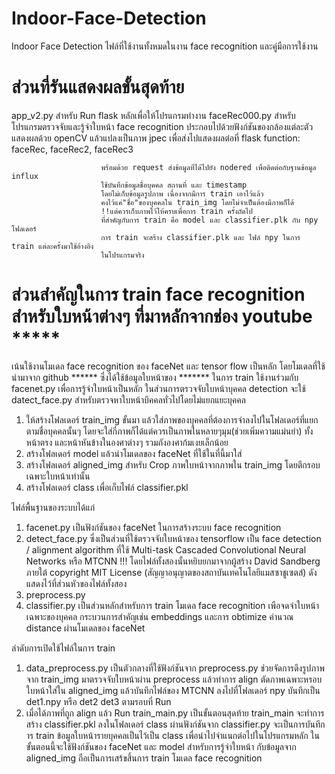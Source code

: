 # Indoor-Face-Detection
Indoor Face Detection
ไฟล์ที่ใช้งานทั้งหมดในงาน face recognition และคู่มือการใช้งาน

# ส่วนที่รันแสดงผลขั้นสุดท้าย
app_v2.py           สำหรับ Run flask หลักเพื่อให้โปรแกรมทำงาน
faceRec000.py       สำหรับ โปรแกรมตรวจจับและรู้จำใบหน้า face recognition
                        ประกอบไปด้วยฟังก์ชันของกล้องแต่ละตัวแสดงผลด้วย openCV 
                        แล้วแปลงเป็นภาพ jpec เพื่อส่งไปแสดงผลต่อที่ flask
                        function: faceRec, faceRec2, faceRec3

                        พร้อมด้วย request ส่งข้อมูลที่ได้ไปยัง nodered เพื่อติดต่อกับฐานข้อมูล influx
                        ใช้บันทึกข้อมูลชื่อบุคคล สถานที่ และ timestamp 
                        โดยไม่เก็บข้อมูลรูปภาพ เนื่องจากมีการ train เอาไว้แล้ว 
                        คงไว้แค่"ชื่อ"ของบุคคลใน train_img โดยไม่จำเป็นต้องมีภาพก็ได้ 
                        !!แต่ควรเก็บภาพไว้ให้ครบเพื่อการ train ครั้งถัดไป
                        ที่สำคัญกับการ train คือ model และ classifier.plk กับ npy โฟลเดอร์
                        การ train จะสร้าง classifier.plk และ ไฟล์ npy ในการ train แต่ละครั้งมาใช้อ้างอิง
                        ในโปรแกรมจริง

# ส่วนสำคัญในการ train face recognition สำหรับใบหน้าต่างๆ ที่มาหลักจากช่อง youtube *****
เน้นใช้งานโมเดล face recognition ของ faceNet และ tensor flow เป็นหลัก โดยโมเดลที่ใช้นำมาจาก github ******
ซึ่งได้ใช้ข้อมูลใบหน้าของ ******* ในการ train ใช้งานร่วมกับ facenet.py เพื่อการรู้จำใบหน้าเป็นหลัก
ในส่วนการตรวจจับใบหน้าบุคคล detection จะใช้ datect_face.py สำหรับตรวจหาใบหน้าบึคคลทั่วไปโดยไม่แยกแยะบุคคล

1. ให้สร้างโฟลเดอร์ train_img ขั้นมา แล้วใส่ภาพของบุคคลที่ต้องการจำลงไปในโฟลเดอร์ที่แยกตามชื่อบุคคลนั้นๆ
    โดยจะใส่กี่ภาพก็ได้แต่ควรเป็นภาพในหลายๆมุม(ช่วยเพิ่มความแม่นยำ) ทั้งหน้าตรง และหน้าหันข้างในองศาต่างๆ รวมถังองศาก้มเงยเล็กน้อย
2. สร้างโฟลเดอร์ model แล้วนำโมเดลของ faceNet ที่ใช้ในที่นี้มาใส่ 
3. สร้างโฟลเดอร์ aligned_img สำหรับ Crop ภาพใบหน้าจากภาพใน train_img โดยตีกรอบเฉพาะใบหน้าเท่านั้น 
4. สร้างโฟลเดอร์ class เพื่อเก็บไฟล์ classifier.pkl 

ไฟล์พื้นฐานของระบบได้แก่
1. facenet.py       เป็นฟังก์ชันของ faceNet ในการสร้างระบบ face recognition 
2. detect_face.py   ซึ่งเป็นส่วนที่ใช้ตรวจจับใบหน้าของ tensorflow เป็น face detection / alignment algorithm
                    ที่ใช้ Multi-task Cascaded Convolutional Neural Networks หรือ MTCNN
!!! โดยไฟล์ทั้งสองนั้นหยิบยกมาจากผู้สร้าง David Sandberg ภายใต้ copyright MIT License (สัญญาอนุญาตของสถาบันเทคโนโลยีแมสซาชูเซตส์) 
    ดังแสดงไว้ที่ส่วนหัวของไฟล์ทั้งสอง
3. preprocess.py 
4. classifier.py    เป็นส่วนหลักสำหรับการ train โมเดล face recognition เพือจดจำใบหน้าเฉพาะของบุคคล 
                    กระบวนการสำคัญเช่น embeddings และการ obtimize คำนวณ distance ผ่านโมเดลของ faceNet


ลำดับการเปิดใช้ไฟล์ในการ train
1. data_preprocess.py เป็นตัวกลางที่ใช้ฟังก์ชันจาก preprocess.py ช่วยจัดการดึงรูปภาพจาก train_img
    มาตรวจจับใบหน้าผ่าน preprocess แล้วทำการ align ตัดภาพเฉพาะหรอบใบหน้าใส่ใน aligned_img 
    แล้วบันทึกไฟล์ของ MTCNN ลงไปที่โฟลเดอร์ npy บันทึกเป็น det1.npy หรือ det2 det3 ตามรอบที่ Run
2. เมื่อได้ภาพที่ถูก align แล้ว Run train_main.py เป็นขั้นตอนสุดท้าย
    train_main จะทำการสร้าง classifier.pkl ลงในโฟลเดอร์ class ผ่านฟังก์ชันจาก classifier.py 
    จะเป็นการบันทึการ train ข้อมูลใบหน้ารายบุคคลเป็นไว้เป็น class เพื่อนำไปจำแนกต่อไปในโปรแกรมหลัก
    ในขั้นตอนนี้จะใช้ฟังก์ชันของ faceNet และ model สำหรับการรู้จำใบหน้า กับข้อมูลจาก aligned_img 
ถือเป็นการเสร้ขสิ้นการ train โมเดล face recognition


